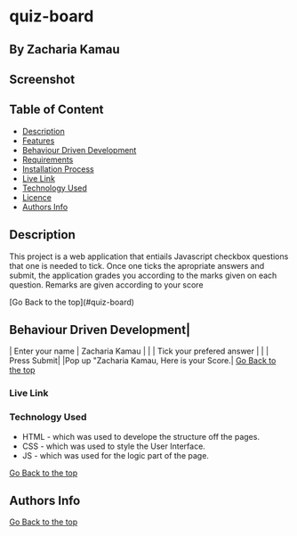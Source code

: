 # quiz-board
 ## By Zacharia Kamau
## Screenshot
 
 ## Table of Content
 - [Description](#description)
 - [Features](#features)
 - [Behaviour Driven Development](#Behaviour-Driven-Development)
 - [Requirements](#requirements)
 - [Installation Process](#installation-Process)
 - [Live Link](#Live-Link)
 - [Technology  Used](#technology-Used)
 - [Licence](#licence)
 - [Authors Info](#Authors-Info)
 ## Description
 <p>This project is a web application that entiails Javascript checkbox questions that one is needed to tick. Once one ticks the apropriate answers and submit, the application grades you according to the marks given on each question. Remarks are given according to your score </p>
[Go Back to the top](#quiz-board)
 
## Behaviour Driven Development|

|  Enter your name  |   Zacharia Kamau |     |
| Tick your prefered answer   |    |
| Press Submit|     |Pop up "Zacharia Kamau, Here is your Score.|
 [Go Back to the top](#quiz-board)
### Live Link

### Technology  Used
* HTML - which was used to develope the structure off the pages.
* CSS - which was used to style the User Interface.
* JS - which was used for the logic part of the page.

[Go Back to the top](#quiz-board)
## Authors Info

[Go Back to the top](#quiz-board)
